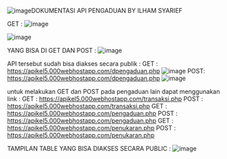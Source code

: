 ![image](https://github.com/ilhamsyarief21/APIPENGADUANBARANGBYILHAMSYARIEF/assets/115606564/0b2c7f20-fde3-41cb-9ed8-332a21892006)DOKUMENTASI API PENGADUAN BY ILHAM SYARIEF

GET : ![image](https://github.com/ilhamsyarief21/APIPENGADUANBARANGBYILHAMSYARIEF/assets/115606564/014f6a91-6122-4230-b7d1-09e672179c0b)

![image](https://github.com/ilhamsyarief21/APIPENGADUANBARANGBYILHAMSYARIEF/assets/115606564/8ed02104-69ef-4f9a-ba82-8279777bb846)

YANG BISA DI GET DAN POST : ![image](https://github.com/ilhamsyarief21/APIPENGADUANBARANGBYILHAMSYARIEF/assets/115606564/38ec99bc-b7bc-4582-9c45-373b9f8d5d65)

API tersebut sudah bisa diakses secara publik :
GET : https://apikel5.000webhostapp.com/dpengaduan.php
![image](https://github.com/ilhamsyarief21/APIPENGADUANBARANGBYILHAMSYARIEF/assets/115606564/55c33520-569c-4ecd-8630-3da496016ccc)
POST: https://apikel5.000webhostapp.com/dpengaduan.php
![image](https://github.com/ilhamsyarief21/APIPENGADUANBARANGBYILHAMSYARIEF/assets/115606564/5d27b7b8-4f21-444d-8628-b292beae71bc)

untuk melakukan GET dan POST pada pengaduan lain dapat menggunakan link :
GET : https://apikel5.000webhostapp.com/transaksi.php
POST : https://apikel5.000webhostapp.com/transaksi.php
GET : https://apikel5.000webhostapp.com/pengaduan.php
POST : https://apikel5.000webhostapp.com/pengaduan.php
GET : https://apikel5.000webhostapp.com/penukaran.php
POST : https://apikel5.000webhostapp.com/penukaran.php

TAMPILAN TABLE YANG BISA DIAKSES SECARA PUBLIC : 
![image](https://github.com/ilhamsyarief21/APIPENGADUANBARANGBYILHAMSYARIEF/assets/115606564/b1abced7-ba4f-45e2-844a-a5015ea34f25)




